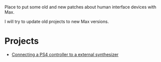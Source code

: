 Place to put some old and new patches about human interface devices with Max.

I will try to update old projects to new Max versions.

# Projects

- [Connecting a PS4 controller to a external synthesizer](MAX-MSP-PS4/README.md)